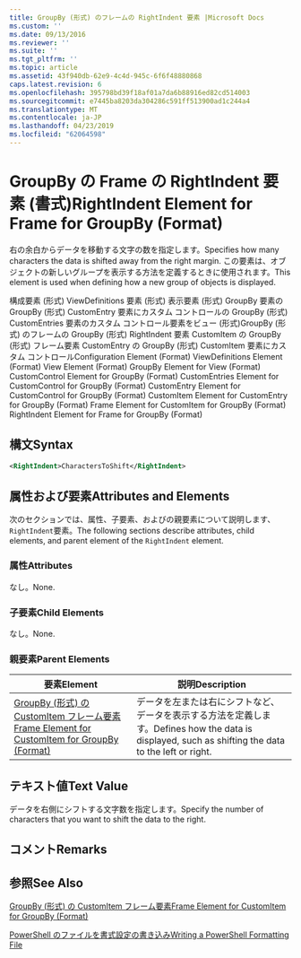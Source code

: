 ```yaml
---
title: GroupBy (形式) のフレームの RightIndent 要素 |Microsoft Docs
ms.custom: ''
ms.date: 09/13/2016
ms.reviewer: ''
ms.suite: ''
ms.tgt_pltfrm: ''
ms.topic: article
ms.assetid: 43f940db-62e9-4c4d-945c-6f6f48880868
caps.latest.revision: 6
ms.openlocfilehash: 395798bd39f18af01a7da6b88916ed82cd514003
ms.sourcegitcommit: e7445ba8203da304286c591ff513900ad1c244a4
ms.translationtype: MT
ms.contentlocale: ja-JP
ms.lasthandoff: 04/23/2019
ms.locfileid: "62064598"
---
```

# <a name="rightindent-element-for-frame-for-groupby-format"></a><span data-ttu-id="d7cfc-102">GroupBy の Frame の RightIndent 要素 (書式)</span><span class="sxs-lookup"><span data-stu-id="d7cfc-102">RightIndent Element for Frame for GroupBy (Format)</span></span>

<span data-ttu-id="d7cfc-103">右の余白からデータを移動する文字の数を指定します。</span><span class="sxs-lookup"><span data-stu-id="d7cfc-103">Specifies how many characters the data is shifted away from the right margin.</span></span> <span data-ttu-id="d7cfc-104">この要素は、オブジェクトの新しいグループを表示する方法を定義するときに使用されます。</span><span class="sxs-lookup"><span data-stu-id="d7cfc-104">This element is used when defining how a new group of objects is displayed.</span></span>

<span data-ttu-id="d7cfc-105">構成要素 (形式) ViewDefinitions 要素 (形式) 表示要素 (形式) GroupBy 要素の GroupBy (形式) CustomEntry 要素にカスタム コントロールの GroupBy (形式) CustomEntries 要素のカスタム コントロール要素をビュー (形式)GroupBy (形式) のフレームの GroupBy (形式) RightIndent 要素 CustomItem の GroupBy (形式) フレーム要素 CustomEntry の GroupBy (形式) CustomItem 要素にカスタム コントロール</span><span class="sxs-lookup"><span data-stu-id="d7cfc-105">Configuration Element (Format) ViewDefinitions Element (Format) View Element (Format) GroupBy Element for View (Format) CustomControl Element for GroupBy (Format) CustomEntries Element for CustomControl for GroupBy (Format) CustomEntry Element for CustomControl for GroupBy (Format) CustomItem Element for CustomEntry for GroupBy (Format) Frame Element for CustomItem for GroupBy (Format) RightIndent Element for Frame for GroupBy (Format)</span></span>

## <a name="syntax"></a><span data-ttu-id="d7cfc-106">構文</span><span class="sxs-lookup"><span data-stu-id="d7cfc-106">Syntax</span></span>

```xml
<RightIndent>CharactersToShift</RightIndent>
```

## <a name="attributes-and-elements"></a><span data-ttu-id="d7cfc-107">属性および要素</span><span class="sxs-lookup"><span data-stu-id="d7cfc-107">Attributes and Elements</span></span>

<span data-ttu-id="d7cfc-108">次のセクションでは、属性、子要素、およびの親要素について説明します、`RightIndent`要素。</span><span class="sxs-lookup"><span data-stu-id="d7cfc-108">The following sections describe attributes, child elements, and parent element of the `RightIndent` element.</span></span>

### <a name="attributes"></a><span data-ttu-id="d7cfc-109">属性</span><span class="sxs-lookup"><span data-stu-id="d7cfc-109">Attributes</span></span>

<span data-ttu-id="d7cfc-110">なし。</span><span class="sxs-lookup"><span data-stu-id="d7cfc-110">None.</span></span>

### <a name="child-elements"></a><span data-ttu-id="d7cfc-111">子要素</span><span class="sxs-lookup"><span data-stu-id="d7cfc-111">Child Elements</span></span>

<span data-ttu-id="d7cfc-112">なし。</span><span class="sxs-lookup"><span data-stu-id="d7cfc-112">None.</span></span>

### <a name="parent-elements"></a><span data-ttu-id="d7cfc-113">親要素</span><span class="sxs-lookup"><span data-stu-id="d7cfc-113">Parent Elements</span></span>

|<span data-ttu-id="d7cfc-114">要素</span><span class="sxs-lookup"><span data-stu-id="d7cfc-114">Element</span></span>|<span data-ttu-id="d7cfc-115">説明</span><span class="sxs-lookup"><span data-stu-id="d7cfc-115">Description</span></span>|
|-------------|-----------------|
|[<span data-ttu-id="d7cfc-116">GroupBy (形式) の CustomItem フレーム要素</span><span class="sxs-lookup"><span data-stu-id="d7cfc-116">Frame Element for CustomItem for GroupBy (Format)</span></span>](./frame-element-for-customitem-for-groupby-format.md)|<span data-ttu-id="d7cfc-117">データを左または右にシフトなど、データを表示する方法を定義します。</span><span class="sxs-lookup"><span data-stu-id="d7cfc-117">Defines how the data is displayed, such as shifting the data to the left or right.</span></span>|

## <a name="text-value"></a><span data-ttu-id="d7cfc-118">テキスト値</span><span class="sxs-lookup"><span data-stu-id="d7cfc-118">Text Value</span></span>

<span data-ttu-id="d7cfc-119">データを右側にシフトする文字数を指定します。</span><span class="sxs-lookup"><span data-stu-id="d7cfc-119">Specify the number of characters that you want to shift the data to the right.</span></span>

## <a name="remarks"></a><span data-ttu-id="d7cfc-120">コメント</span><span class="sxs-lookup"><span data-stu-id="d7cfc-120">Remarks</span></span>

## <a name="see-also"></a><span data-ttu-id="d7cfc-121">参照</span><span class="sxs-lookup"><span data-stu-id="d7cfc-121">See Also</span></span>

[<span data-ttu-id="d7cfc-122">GroupBy (形式) の CustomItem フレーム要素</span><span class="sxs-lookup"><span data-stu-id="d7cfc-122">Frame Element for CustomItem for GroupBy (Format)</span></span>](./frame-element-for-customitem-for-groupby-format.md)

[<span data-ttu-id="d7cfc-123">PowerShell のファイルを書式設定の書き込み</span><span class="sxs-lookup"><span data-stu-id="d7cfc-123">Writing a PowerShell Formatting File</span></span>](./writing-a-powershell-formatting-file.md)
